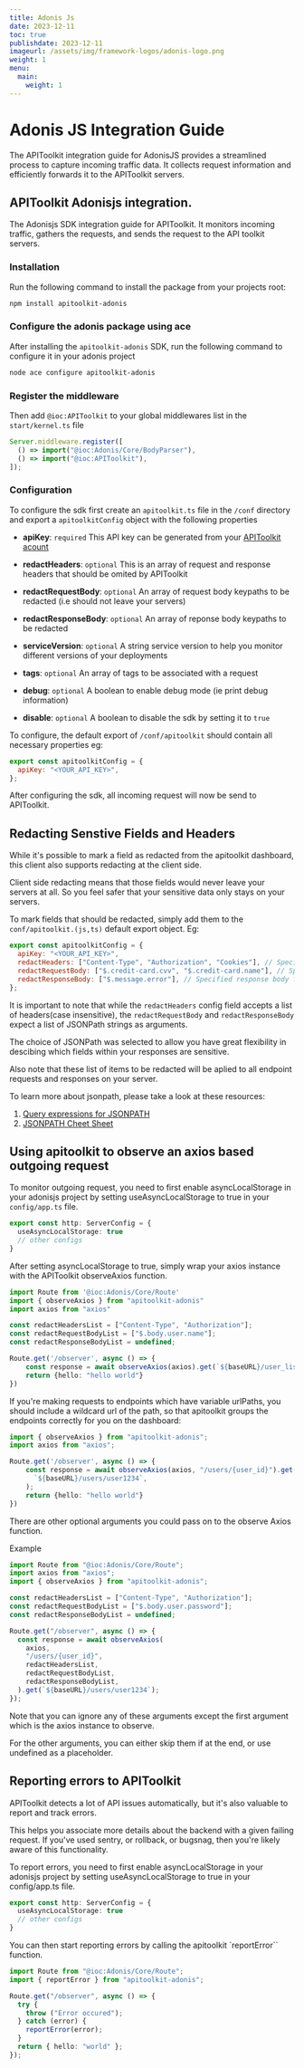 ```yaml
---
title: Adonis Js
date: 2023-12-11
toc: true
publishdate: 2023-12-11
imageurl: /assets/img/framework-logos/adonis-logo.png
weight: 1
menu:
  main:
    weight: 1
---
```


# Adonis JS Integration Guide

The APIToolkit integration guide for AdonisJS provides a streamlined process to
capture incoming traffic data. It collects request information and efficiently
forwards it to the APIToolkit servers.

## APIToolkit Adonisjs integration.

The Adonisjs SDK integration guide for APIToolkit. It monitors incoming traffic,
gathers the requests, and sends the request to the API toolkit servers.

### Installation

Run the following command to install the package from your projects root:

```sh
npm install apitoolkit-adonis
```

### Configure the adonis package using ace

After installing the `apitoolkit-adonis` SDK, run the following command to
configure it in your adonis project

```bash
node ace configure apitoolkit-adonis
```

### Register the middleware

Then add `@ioc:APIToolkit` to your global middlewares list in the
`start/kernel.ts` file

```js
Server.middleware.register([
  () => import("@ioc:Adonis/Core/BodyParser"),
  () => import("@ioc:APIToolkit"),
]);
```

### Configuration

To configure the sdk first create an `apitoolkit.ts` file in the `/conf`
directory and export a `apitoolkitConfig` object with the following properties

- **apiKey**: `required` This API key can be generated from your
  [APIToolkit acount](https://app.apitoolkit.io)
  
- **redactHeaders**: `optional` This is an array of request and response headers
  that should be omited by APIToolkit
  
- **redactRequestBody**: `optional` An array of request body keypaths to be
  redacted (i.e should not leave your servers)
  
- **redactResponseBody**: `optional` An array of reponse body keypaths to be
  redacted
  
- **serviceVersion**: `optional` A string service version to help you monitor
  different versions of your deployments
  
- **tags**: `optional` An array of tags to be associated with a request
  
- **debug**: `optional` A boolean to enable debug mode (ie print debug
  information)
  
- **disable**: `optional` A boolean to disable the sdk by setting it to `true`

To configure, the default export of `/conf/apitoolkit` should contain all
necessary properties eg:

```js
export const apitoolkitConfig = {
  apiKey: "<YOUR_API_KEY>",
};
```

After configuring the sdk, all incoming request will now be send to APIToolkit.

## Redacting Senstive Fields and Headers

While it's possible to mark a field as redacted from the apitoolkit dashboard,
this client also supports redacting at the client side.

Client side redacting
means that those fields would never leave your servers at all. So you feel safer
that your sensitive data only stays on your servers.

To mark fields that should be redacted, simply add them to the
`conf/apitoolkit.(js,ts)` default export object. Eg:

```js
export const apitoolkitConfig = {
  apiKey: "<YOUR_API_KEY>",
  redactHeaders: ["Content-Type", "Authorization", "Cookies"], // Specified headers will be redacted
  redactRequestBody: ["$.credit-card.cvv", "$.credit-card.name"], // Specified request bodies fields will be redacted
  redactResponseBody: ["$.message.error"], // Specified response body fields will be redacted
};
```

It is important to note that while the `redactHeaders` config field accepts a
list of headers(case insensitive), the `redactRequestBody` and
`redactResponseBody` expect a list of JSONPath strings as arguments.

The choice of JSONPath was selected to allow you have great flexibility in
descibing which fields within your responses are sensitive. 

Also note that these list of items to be redacted will be aplied to all endpoint requests and
responses on your server. 

To learn more about jsonpath, please take a look at these resources:

1. [Query expressions for JSONPATH](https://ietf-wg-jsonpath.github.io/draft-ietf-jsonpath-base/draft-ietf-jsonpath-base.html)
2. [JSONPATH Cheet Sheet](https://lzone.de/cheat-sheet/JSONPath)
   

## Using apitoolkit to observe an axios based outgoing request

To monitor outgoing request, you need to first enable asyncLocalStorage in your adonisjs project by setting useAsyncLocalStorage to true in your `config/app.ts` file.

```ts
export const http: ServerConfig = {
  useAsyncLocalStorage: true
  // other configs
}
```
After setting asyncLocalStorage to true, simply wrap your axios instance with the APIToolkit observeAxios function.

```ts
import Route from '@ioc:Adonis/Core/Route'
import { observeAxios } from "apitoolkit-adonis"
import axios from "axios"

const redactHeadersList = ["Content-Type", "Authorization"];
const redactRequestBodyList = ["$.body.user.name"];
const redactResponseBodyList = undefined;

Route.get('/observer', async () => {
    const response = await observeAxios(axios).get(`${baseURL}/user_list/active`);
    return {hello: "hello world"}
})
```

If you're making requests to endpoints which have variable urlPaths, you should
include a wildcard url of the path, so that apitoolkit groups the endpoints
correctly for you on the dashboard:

```ts
import { observeAxios } from "apitoolkit-adonis";
import axios from "axios";

Route.get('/observer', async () => {
    const response = await observeAxios(axios, "/users/{user_id}").get(
      `${baseURL}/users/user1234`,
    );
    return {hello: "hello world"}
})
```

There are other optional arguments you could pass on to the observe Axios
function. 

Example

```ts
import Route from "@ioc:Adonis/Core/Route";
import axios from "axios";
import { observeAxios } from "apitoolkit-adonis";

const redactHeadersList = ["Content-Type", "Authorization"];
const redactRequestBodyList = ["$.body.user.password"];
const redactResponseBodyList = undefined;

Route.get("/observer", async () => {
  const response = await observeAxios(
    axios,
    "/users/{user_id}",
    redactHeadersList,
    redactRequestBodyList,
    redactResponseBodyList,
  ).get(`${baseURL}/users/user1234`);
});
```

Note that you can ignore any of these arguments except the first argument which is the axios instance to observe. 

For the other arguments, you can either skip them if at the end, or use undefined as a placeholder.

## Reporting errors to APIToolkit

APIToolkit detects a lot of API issues automatically, but it's also valuable to report and track errors. 

This helps you associate more details about the backend with a given failing request. If you've used sentry, or rollback, or bugsnag, then you're likely aware of this functionality.

To report errors, you need to first enable asyncLocalStorage in your adonisjs project by setting useAsyncLocalStorage to true in your config/app.ts file.

```ts
export const http: ServerConfig = {
  useAsyncLocalStorage: true
  // other configs
}
```

You can then start reporting errors by calling the apitoolkit `reportError`` function.

```ts
import Route from "@ioc:Adonis/Core/Route";
import { reportError } from "apitoolkit-adonis";

Route.get("/observer", async () => {
  try {
    throw ("Error occured");
  } catch (error) {
    reportError(error);
  }
  return { hello: "world" };
});
```


